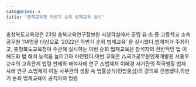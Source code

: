 ```yaml
---
categories: a
title: "충북교육청 하반기 순회 법제교육 실시"
---
```

충청북도교육청은 23일 충북교육연구정보원 시청각실에서 공립 유·초·중·고등학교 소속 공무원 114명을 대상으로 ‘2022년 하반기 순회 법제교육’ 을 실시했다.법제처가 주최하고, 충청북도교육청이 주관해 실시하는 이번 순회 법제교육은 참석자의 전반적인 법 이해도와 법 해석 능력을 높이고자 마련됐다.이번 교육은 △국가공무원인재개발원 서용우 교수의 교육관계 법령 판례와 해석사례 연구 △법제처 이혜경 서기관의 적극행정 법제 사례 연구 △법제처 이일 사무관의 생활 속 법률상식(민법중심)의 강의로 진행됐다.하반기 순회 법제교육이 공직자의 법령